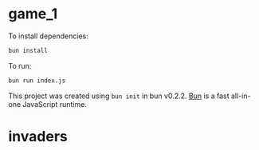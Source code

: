 # game_1

To install dependencies:

```bash
bun install
```

To run:

```bash
bun run index.js
```

This project was created using `bun init` in bun v0.2.2. [Bun](https://bun.sh) is a fast all-in-one JavaScript runtime.
# invaders
